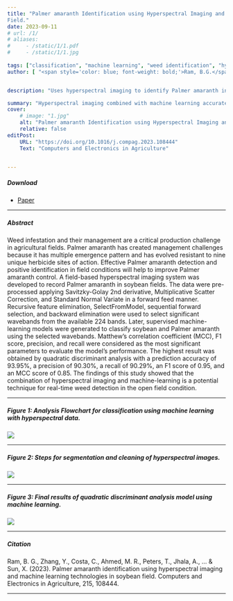```yaml
---
title: "Palmer amaranth Identification using Hyperspectral Imaging and Machine Learning Technologies in Soybean
Field." 
date: 2023-09-11
# url: /1/
# aliases: 
#     - /static/1/1.pdf
#     - /static/1/1.jpg
   
tags: ["classification", "machine learning", "weed identification", "hyperspectral"]
author: [ "<span style='color: blue; font-weight: bold;'>Ram, B.G.</span>","Zhang, Y.", "Costa, C.", "Ahmed, M. R.", "Peters, T.", "Jhala, A.", "Howatt, K.", "Sun, X." ]


description: "Uses hyperspectral imaging to identify Palmer amaranth in soybean fields. Develops machine learning model for classification. Achieves high accuracy and paves way for autonomous weed control." 

summary: "Hyperspectral imaging combined with machine learning accurately differentiates Palmer amaranth from soybeans in field conditions. Quadratic discriminant analysis was the best model, achieving high accuracy, precision, recall, F1 score, and MCC. This research paves the way for real-time weed detection and autonomous weed management systems." 
cover:
    # image: "1.jpg"
    alt: "Palmer amaranth Identification using Hyperspectral Imaging and Machine Learning Technologies in Soybean Field."
    relative: false
editPost:
    URL: "https://doi.org/10.1016/j.compag.2023.108444"
    Text: "Computers and Electronics in Agriculture"


---
```


##### Download

+ [Paper](p5.pdf)



---

##### Abstract

Weed infestation and their management are a critical production challenge in agricultural fields. Palmer amaranth has created management challenges because it has multiple emergence pattern and has evolved resistant to nine unique herbicide sites of action. Effective Palmer amaranth detection and positive identification in field conditions will help to improve Palmer amaranth control. A field-based hyperspectral imaging system was developed to record Palmer amaranth in soybean fields. The data were pre-processed applying Savitzky-Golay 2nd derivative, Multiplicative Scatter Correction, and Standard Normal Variate in a forward feed manner. Recursive feature elimination, SelectFromModel, sequential forward selection, and backward elimination were used to select significant wavebands from the available 224 bands. Later, supervised machine-learning models were generated to classify soybean and Palmer amaranth using the selected wavebands. Matthew’s correlation coefficient (MCC), F1 score, precision, and recall were considered as the most significant parameters to evaluate the model’s performance. The highest result was obtained by quadratic discriminant analysis with a prediction accuracy of 93.95%, a precision of 90.30%, a recall of 90.29%, an F1 score of 0.95, and an MCC score of 0.85. The findings of this study showed that the combination of hyperspectral imaging and machine-learning is a potential technique for real-time weed detection in the open field condition. 



---

##### Figure 1: Analysis Flowchart for classification using machine learning with hyperspectral data. 

![](p5_flowchart.png)

---


##### Figure 2: Steps for segmentation and cleaning of hyperspectral images. 

![](p5_segmentation.png)

---


##### Figure 3: Final results of quadratic discriminant analysis model using machine learning.

![](p5_confusionMatrix.png)

---



##### Citation

Ram, B. G., Zhang, Y., Costa, C., Ahmed, M. R., Peters, T., Jhala, A., ... & Sun, X. (2023). Palmer amaranth identification using hyperspectral imaging and machine learning technologies in soybean field. Computers and Electronics in Agriculture, 215, 108444.

---

<!-- ##### Related material

+ [Presentation slides](pp1.pdf) -->


